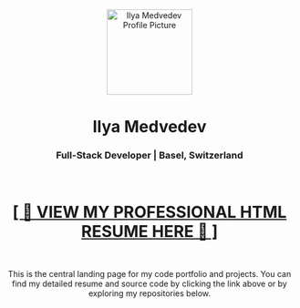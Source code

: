 <div align="center">
  <img src="https://i.ibb.co/0tfzD7K/received-341071728732981.png" width="150" alt="Ilya Medvedev Profile Picture">
  <h1>Ilya Medvedev</h1>
  <h3>Full-Stack Developer | Basel, Switzerland</h3>
  
  <br>
  
  <a href="https://mementomori16.github.io/resume/RESUME.html" target="_blank">
    <h1>[ 🚀 VIEW MY PROFESSIONAL HTML RESUME HERE 🚀 ]</h1>
  </a>
  
  <br>
  
  <p>This is the central landing page for my code portfolio and projects. You can find my detailed resume and source code by clicking the link above or by exploring my repositories below.</p>
</div>
